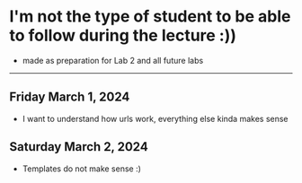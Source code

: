 # I'm not the type of student to be able to follow during the lecture :))
- made as preparation for Lab 2 and all future labs
***
## Friday March 1, 2024
- I want to understand how urls work, everything else kinda makes sense
## Saturday March 2, 2024
- Templates do not make sense :)
